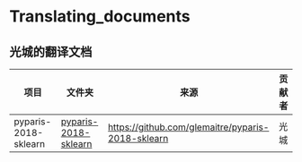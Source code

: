# Translating_documents

## 光城的翻译文档

| 项目                 | 文件夹                                         | 来源                                              | 贡献者 |
| -------------------- | ---------------------------------------------- | ------------------------------------------------- | ------ |
| pyparis-2018-sklearn | [pyparis-2018-sklearn](./pyparis-2018-sklearn) | https://github.com/glemaitre/pyparis-2018-sklearn | 光城   |

